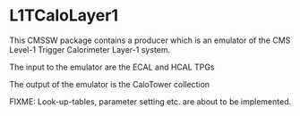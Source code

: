 # L1TCaloLayer1

This CMSSW package contains a producer which is an emulator of the CMS Level-1 Trigger Calorimeter Layer-1 system.

The input to the emulator are the ECAL and HCAL TPGs

The output of the emulator is the CaloTower collection

FIXME: Look-up-tables, parameter setting etc. are about to be implemented.
